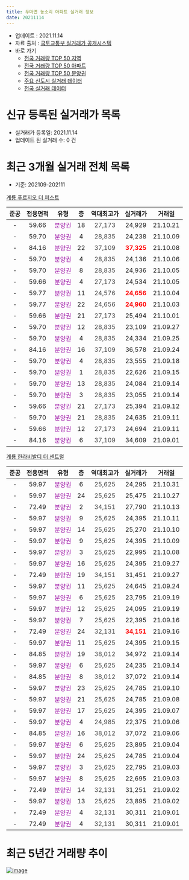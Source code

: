 ```yaml
---
title: 두마면 농소리 아파트 실거래 정보
date: 20211114
---
```


* 업데이트 : 2021.11.14
* 자료 출처 : [국토교통부 실거래가 공개시스템](http://rt.molit.go.kr)
* 바로 가기
    * [전국 거래량 TOP 50 지역](https://apt-info.github.io/apt-trade-info/tr)
    * [전국 거래량 TOP 50 아파트](https://apt-info.github.io/apt-trade-info/ta)
    * [전국 거래량 TOP 50 분양권](https://apt-info.github.io/apt-trade-info/tb)
    * [주요 신도시 실거래 데이터](https://apt-info.github.io/apt-trade-info/newtown)
    * [전국 실거래 데이터](https://apt-info.github.io/apt-trade-info/all)



<script async src="https://pagead2.googlesyndication.com/pagead/js/adsbygoogle.js"></script>
<!-- 기본광고 -->
<ins class="adsbygoogle"
     style="display:block"
     data-ad-client="ca-pub-1142216861245946"
     data-ad-slot="4805727019"
     data-ad-format="auto"
     data-full-width-responsive="true"></ins>
<script>
     (adsbygoogle = window.adsbygoogle || []).push({});
</script>


# 신규 등록된 실거래가 목록

* 실거래가 등록일: 2021.11.14
* 업데이트 된 실거래 수: 0 건




<script async src="https://pagead2.googlesyndication.com/pagead/js/adsbygoogle.js"></script>
<!-- 기본광고 -->
<ins class="adsbygoogle"
     style="display:block"
     data-ad-client="ca-pub-1142216861245946"
     data-ad-slot="4805727019"
     data-ad-format="auto"
     data-full-width-responsive="true"></ins>
<script>
     (adsbygoogle = window.adsbygoogle || []).push({});
</script>


# 최근 3개월 실거래 전체 목록
* 기준: 202109-202111


[계룡 푸르지오 더 퍼스트](https://search.naver.com/search.naver?query=%EA%B3%84%EB%A3%A1+%ED%91%B8%EB%A5%B4%EC%A7%80%EC%98%A4+%EB%8D%94+%ED%8D%BC%EC%8A%A4%ED%8A%B8)

|준공|전용면적|유형|층|역대최고가|실거래가|거래일|
|:---:|:---:|:---:|:---:|:---:|:---:|:---:|
|-|59.66|<span style="color:#9C11A5">분양권</span>|18|<span style="color:#444444">27,173</span>|24,929|21.10.21|
|-|59.70|<span style="color:#9C11A5">분양권</span>|4|<span style="color:#444444">28,835</span>|24,238|21.10.09|
|-|84.16|<span style="color:#9C11A5">분양권</span>|22|<span style="color:#444444">37,109</span>|<b><span style="color:#FF0000">37,325</span></b>|21.10.08|
|-|59.70|<span style="color:#9C11A5">분양권</span>|4|<span style="color:#444444">28,835</span>|24,136|21.10.06|
|-|59.70|<span style="color:#9C11A5">분양권</span>|8|<span style="color:#444444">28,835</span>|24,936|21.10.05|
|-|59.66|<span style="color:#9C11A5">분양권</span>|4|<span style="color:#444444">27,173</span>|24,534|21.10.05|
|-|59.77|<span style="color:#9C11A5">분양권</span>|11|<span style="color:#444444">24,576</span>|<b><span style="color:#FF0000">24,656</span></b>|21.10.04|
|-|59.77|<span style="color:#9C11A5">분양권</span>|22|<span style="color:#444444">24,656</span>|<b><span style="color:#FF0000">24,960</span></b>|21.10.03|
|-|59.66|<span style="color:#9C11A5">분양권</span>|21|<span style="color:#444444">27,173</span>|25,494|21.10.01|
|-|59.70|<span style="color:#9C11A5">분양권</span>|12|<span style="color:#444444">28,835</span>|23,109|21.09.27|
|-|59.70|<span style="color:#9C11A5">분양권</span>|4|<span style="color:#444444">28,835</span>|24,334|21.09.25|
|-|84.16|<span style="color:#9C11A5">분양권</span>|16|<span style="color:#444444">37,109</span>|36,578|21.09.24|
|-|59.70|<span style="color:#9C11A5">분양권</span>|4|<span style="color:#444444">28,835</span>|23,555|21.09.18|
|-|59.70|<span style="color:#9C11A5">분양권</span>|1|<span style="color:#444444">28,835</span>|22,626|21.09.15|
|-|59.70|<span style="color:#9C11A5">분양권</span>|13|<span style="color:#444444">28,835</span>|24,084|21.09.14|
|-|59.70|<span style="color:#9C11A5">분양권</span>|3|<span style="color:#444444">28,835</span>|23,055|21.09.14|
|-|59.66|<span style="color:#9C11A5">분양권</span>|21|<span style="color:#444444">27,173</span>|25,394|21.09.12|
|-|59.70|<span style="color:#9C11A5">분양권</span>|21|<span style="color:#444444">28,835</span>|24,635|21.09.11|
|-|59.66|<span style="color:#9C11A5">분양권</span>|12|<span style="color:#444444">27,173</span>|24,694|21.09.11|
|-|84.16|<span style="color:#9C11A5">분양권</span>|6|<span style="color:#444444">37,109</span>|34,609|21.09.01|

[계룡 한라비발디 더 센트럴](https://search.naver.com/search.naver?query=%EA%B3%84%EB%A3%A1+%ED%95%9C%EB%9D%BC%EB%B9%84%EB%B0%9C%EB%94%94+%EB%8D%94+%EC%84%BC%ED%8A%B8%EB%9F%B4)

|준공|전용면적|유형|층|역대최고가|실거래가|거래일|
|:---:|:---:|:---:|:---:|:---:|:---:|:---:|
|-|59.97|<span style="color:#9C11A5">분양권</span>|6|<span style="color:#444444">25,625</span>|24,295|21.10.31|
|-|59.97|<span style="color:#9C11A5">분양권</span>|24|<span style="color:#444444">25,625</span>|25,475|21.10.27|
|-|72.49|<span style="color:#9C11A5">분양권</span>|2|<span style="color:#444444">34,151</span>|27,790|21.10.13|
|-|59.97|<span style="color:#9C11A5">분양권</span>|9|<span style="color:#444444">25,625</span>|24,395|21.10.11|
|-|59.97|<span style="color:#9C11A5">분양권</span>|14|<span style="color:#444444">25,625</span>|25,270|21.10.10|
|-|59.97|<span style="color:#9C11A5">분양권</span>|9|<span style="color:#444444">25,625</span>|24,395|21.10.09|
|-|59.97|<span style="color:#9C11A5">분양권</span>|3|<span style="color:#444444">25,625</span>|22,995|21.10.08|
|-|59.97|<span style="color:#9C11A5">분양권</span>|16|<span style="color:#444444">25,625</span>|24,395|21.09.27|
|-|72.49|<span style="color:#9C11A5">분양권</span>|19|<span style="color:#444444">34,151</span>|31,451|21.09.27|
|-|59.97|<span style="color:#9C11A5">분양권</span>|11|<span style="color:#444444">25,625</span>|24,645|21.09.24|
|-|59.97|<span style="color:#9C11A5">분양권</span>|6|<span style="color:#444444">25,625</span>|23,795|21.09.19|
|-|59.97|<span style="color:#9C11A5">분양권</span>|12|<span style="color:#444444">25,625</span>|24,095|21.09.19|
|-|59.97|<span style="color:#9C11A5">분양권</span>|7|<span style="color:#444444">25,625</span>|22,395|21.09.16|
|-|72.49|<span style="color:#9C11A5">분양권</span>|24|<span style="color:#444444">32,131</span>|<b><span style="color:#FF0000">34,151</span></b>|21.09.16|
|-|59.97|<span style="color:#9C11A5">분양권</span>|11|<span style="color:#444444">25,625</span>|24,395|21.09.15|
|-|84.85|<span style="color:#9C11A5">분양권</span>|19|<span style="color:#444444">38,012</span>|34,972|21.09.14|
|-|59.97|<span style="color:#9C11A5">분양권</span>|6|<span style="color:#444444">25,625</span>|24,235|21.09.14|
|-|84.85|<span style="color:#9C11A5">분양권</span>|8|<span style="color:#444444">38,012</span>|37,072|21.09.14|
|-|59.97|<span style="color:#9C11A5">분양권</span>|23|<span style="color:#444444">25,625</span>|24,785|21.09.10|
|-|59.97|<span style="color:#9C11A5">분양권</span>|21|<span style="color:#444444">25,625</span>|24,785|21.09.08|
|-|59.97|<span style="color:#9C11A5">분양권</span>|17|<span style="color:#444444">25,625</span>|24,395|21.09.07|
|-|59.97|<span style="color:#9C11A5">분양권</span>|4|<span style="color:#444444">24,985</span>|22,375|21.09.06|
|-|84.85|<span style="color:#9C11A5">분양권</span>|16|<span style="color:#444444">38,012</span>|37,072|21.09.06|
|-|59.97|<span style="color:#9C11A5">분양권</span>|6|<span style="color:#444444">25,625</span>|23,895|21.09.04|
|-|59.97|<span style="color:#9C11A5">분양권</span>|24|<span style="color:#444444">25,625</span>|24,785|21.09.04|
|-|59.97|<span style="color:#9C11A5">분양권</span>|3|<span style="color:#444444">25,625</span>|22,795|21.09.03|
|-|59.97|<span style="color:#9C11A5">분양권</span>|8|<span style="color:#444444">25,625</span>|22,695|21.09.03|
|-|72.49|<span style="color:#9C11A5">분양권</span>|14|<span style="color:#444444">32,131</span>|31,251|21.09.02|
|-|59.97|<span style="color:#9C11A5">분양권</span>|13|<span style="color:#444444">25,625</span>|23,895|21.09.02|
|-|72.49|<span style="color:#9C11A5">분양권</span>|4|<span style="color:#444444">32,131</span>|30,311|21.09.01|
|-|72.49|<span style="color:#9C11A5">분양권</span>|4|<span style="color:#444444">32,131</span>|30,311|21.09.01|



<script async src="https://pagead2.googlesyndication.com/pagead/js/adsbygoogle.js"></script>
<!-- 기본광고 -->
<ins class="adsbygoogle"
     style="display:block"
     data-ad-client="ca-pub-1142216861245946"
     data-ad-slot="4805727019"
     data-ad-format="auto"
     data-full-width-responsive="true"></ins>
<script>
     (adsbygoogle = window.adsbygoogle || []).push({});
</script>


# 최근 5년간 거래량 추이


<div style="width:100%;">
    <canvas id="deal_progress" height="200"></canvas>
</div>

<script>
new Chart(document.getElementById("deal_progress"), {
    type: 'line',
    data: {
        labels: ['20.11','20.12','21.01','21.02','21.03','21.04','21.05','21.06','21.07','21.08','21.09','21.10'],
        datasets: [{
            label: '매매/분양권',
            data: [0,0,0,0,0,0,96,19,77,46,35,16],
            borderColor: "rgba(66, 133, 243, 1)",
            backgroundColor: "rgba(66, 133, 243, 0.05)",
            borderWidth: 1,
            pointRadius: 0,
            fill: false,
            lineTension: 0
        },{
            label: '전/월세',
            data: [2,16,2,4,2,4,0,44,19,2,0,0],
            borderColor: "rgba(255, 90, 0, 1)",
            backgroundColor: "rgba(255, 90, 0, 0.05)",
            borderWidth: 1,
            pointRadius: 0,
            fill: false,
            lineTension: 0
        },{
            label: '합계',
            data: [2,16,2,4,2,4,96,63,96,48,35,16],
            borderColor: "rgba(0, 0, 0, 1)",
            backgroundColor: "rgba(0, 0, 0, 0.03)",
            borderWidth: 0.1,
            pointRadius: 0,
            fill: true,
            lineTension: 0
        }
        ]
    },
    options: {
        responsive: true,
        title: {
            display: false
        },
        tooltips: {
            mode: 'index',
            intersect: false
        },
        hover: {
            mode: 'nearest',
            intersect: true
        },
        scales: {
            xAxes: [{
                display: true,
                scaleLabel: {
                    display: true,
                    labelString: '년/월'
                }
            }],
            yAxes: [{
                display: true,
                ticks: {
                    suggestedMin: 0,
                },
                scaleLabel: {
                    display: true,
                    labelString: '실거래 수'
                }
            }]
        }
    }
});

</script>


[![image](https://apt-info.github.io/images/2020-01-03-apt-trade-info/1024x500.png)](https://play.google.com/store/apps/details?id=com.aptinfo.apttradeinfo)

